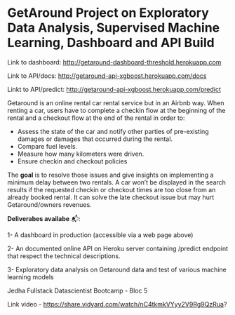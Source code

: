 # GetAround Project on Exploratory Data Analysis, Supervised Machine Learning, Dashboard and API Build

Link to dashboard: http://getaround-dashboard-threshold.herokuapp.com

Link to API/docs: http://getaround-api-xgboost.herokuapp.com/docs

Linkt to API/predict: http://getaround-api-xgboost.herokuapp.com/predict

Getaround is an online rental car rental service but in an Airbnb way. When renting a car, users have to complete a checkin flow at the beginning of the rental and a checkout flow at the end of the rental in order to:

*  Assess the state of the car and notify other parties of pre-existing damages or damages that occurred during the rental.
*  Compare fuel levels.
*  Measure how many kilometers were driven.
*  Ensure checkin and checkout policies

The **goal** is to resolve those issues and give insights on implementing a minimum delay between two rentals. A car won’t be displayed in the search results if the requested checkin or checkout times are too close from an already booked rental. It can solve the late checkout issue but may hurt Getaround/owners revenues.

**Deliverabes availabe**  📬:

1-  A dashboard in production (accessible via a web page above)

2-  An documented online API on Heroku server containing /predict endpoint that respect the technical descriptions. 

3-  Exploratory data analysis on Getaround data and test of various machine learning models

Jedha Fullstack Datascientist Bootcamp - Bloc 5

Link video - https://share.vidyard.com/watch/nC4tkmkVYyy2V9Rg9QzRua?
